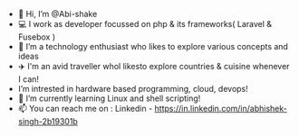 - 👋 Hi, I’m @Abi-shake
- 💻 I work as developer focussed on php & its frameworks( Laravel & Fusebox )
- 👀 I’m a technology enthusiast who likes to explore various concepts and ideas
- ✈️ I'm an avid traveller whol likesto explore countries & cuisine whenever I can!
- I’m intrested in hardware based programming, cloud, devops!
- 🌱 I’m currently learning Linux and shell scripting!
- 📫 You can reach me on :
Linkedin - https://in.linkedin.com/in/abhishek-singh-2b19301b

<!---
Abhirek/Abhirek is a ✨ special ✨ repository because its `README.md` (this file) appears on your GitHub profile.
You can click the Preview link to take a look at your changes.
--->

